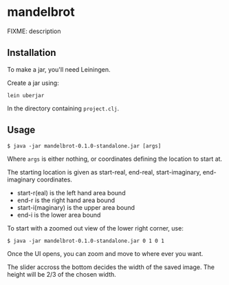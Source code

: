 # mandelbrot

FIXME: description

## Installation

To make a jar, you'll need Leiningen.

Create a jar using:

    lein uberjar

In the directory containing `project.clj`.

## Usage

    $ java -jar mandelbrot-0.1.0-standalone.jar [args]

Where `args` is either nothing, or coordinates defining the location to start at.

The starting location is given as start-real, end-real, start-imaginary, end-imaginary coordinates.
 - start-r(eal) is the left hand area bound
 - end-r is the right hand area bound
 - start-i(maginary) is the upper area bound
 - end-i is the lower area bound

 To start with a zoomed out view of the lower right corner, use:

    $ java -jar mandelbrot-0.1.0-standalone.jar 0 1 0 1

Once the UI opens, you can zoom and move to where ever you want.

The slider accross the bottom decides the width of the saved image. The height will be 2/3 of the chosen width.
